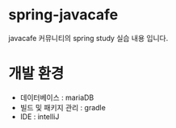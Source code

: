 # spring-javacafe
javacafe 커뮤니티의 spring study 실습 내용 입니다.

# 개발 환경

* 데이터베이스 : mariaDB
* 빌드 및 패키지 관리 : gradle
* IDE : intelliJ
